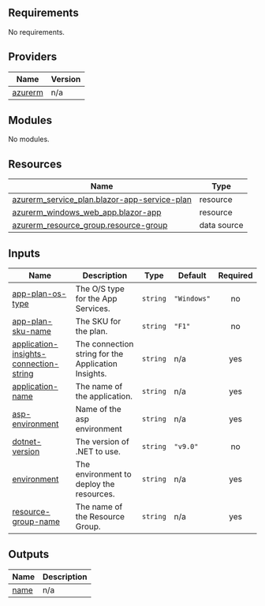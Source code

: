 <!-- BEGIN_TF_DOCS -->
## Requirements

No requirements.

## Providers

| Name | Version |
|------|---------|
| <a name="provider_azurerm"></a> [azurerm](#provider\_azurerm) | n/a |

## Modules

No modules.

## Resources

| Name | Type |
|------|------|
| [azurerm_service_plan.blazor-app-service-plan](https://registry.terraform.io/providers/hashicorp/azurerm/latest/docs/resources/service_plan) | resource |
| [azurerm_windows_web_app.blazor-app](https://registry.terraform.io/providers/hashicorp/azurerm/latest/docs/resources/windows_web_app) | resource |
| [azurerm_resource_group.resource-group](https://registry.terraform.io/providers/hashicorp/azurerm/latest/docs/data-sources/resource_group) | data source |

## Inputs

| Name | Description | Type | Default | Required |
|------|-------------|------|---------|:--------:|
| <a name="input_app-plan-os-type"></a> [app-plan-os-type](#input\_app-plan-os-type) | The O/S type for the App Services. | `string` | `"Windows"` | no |
| <a name="input_app-plan-sku-name"></a> [app-plan-sku-name](#input\_app-plan-sku-name) | The SKU for the plan. | `string` | `"F1"` | no |
| <a name="input_application-insights-connection-string"></a> [application-insights-connection-string](#input\_application-insights-connection-string) | The connection string for the Application Insights. | `string` | n/a | yes |
| <a name="input_application-name"></a> [application-name](#input\_application-name) | The name of the application. | `string` | n/a | yes |
| <a name="input_asp-environment"></a> [asp-environment](#input\_asp-environment) | Name of the asp environment | `string` | n/a | yes |
| <a name="input_dotnet-version"></a> [dotnet-version](#input\_dotnet-version) | The version of .NET to use. | `string` | `"v9.0"` | no |
| <a name="input_environment"></a> [environment](#input\_environment) | The environment to deploy the resources. | `string` | n/a | yes |
| <a name="input_resource-group-name"></a> [resource-group-name](#input\_resource-group-name) | The name of the Resource Group. | `string` | n/a | yes |

## Outputs

| Name | Description |
|------|-------------|
| <a name="output_name"></a> [name](#output\_name) | n/a |
<!-- END_TF_DOCS -->